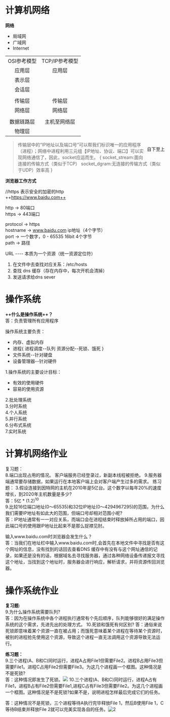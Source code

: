 

# 计算机网络
**网络**
- 局域网
- 广域网
- Internet



<html>
<!--在这里插入内容-->
<div class = "father">
    <div>
        <table style = "text-align:center;">
            <tr>
                <td>OSI参考模型</td>
                <td>TCP/IP参考模型</td>
            </tr>
            <tr>
                <td>应用层</td>
                <td>应用层</td>
            </tr>
            <tr>
                <td>表示层</td>
                <td></td>
            </tr>
            <tr>
                <td>会话层</td>
                <td></td>
            </tr>
            <tr>
                <td></td>
                <td></td>
            </tr>
            <tr>
                <td>传输层</td>
                <td>传输层</td>
            </tr>
            <tr>
                <td>网络层</td>
                <td>网络层</td>
            </tr>
            <tr>
                <td></td>
                <td></td>
            </tr>
            <tr>
                <td>数据链路层</td>
                <td>主机至网络层</td>
            </tr>
            <tr>
                <td>物理层</td>
                <td></td>
            </tr>
        </table>
    </div>
    <div style = "float : right;">
        <p >自下至上
        </p>
    </div>

</div>
</html>




> 传输层中的“IP地址以及端口号”可以帮我们标识唯一的应用程序（进程）；网络中进程利用三元组【IP地址、协议、端口】可以实现网络通信了，因此，socket应运而生。
> {
> socket_stream:面向连接的传输方式（类似于TCP）
> socket_dgram:无连接的传输方式（类似于UDP）效率高
> }

**浏览器工作方式**

//https 表示安全的加密的http<br>
++https://www.baidu.com++  

http -> 80端口  
https -> 443端口

protocol -> https  
hostname -> www.baidu.com   ip地址（4个字节）  
port -> 一个数字，0 - 65535 16bit 4个字节  
path -> 路径

URL ---- 本质为一个资源（统一资源定位符）



1. 在文件中去查找对应关系：/etc/hosts
2. 查找 dns 缓存（存在内存中，每次开机会清掉）
3. 发送请求给dns sever


# 操作系统

**++什么是操作系统++？**  
答：负责管理所有应用程序

操作系统主要负责：
- 内存、虚拟内存
- 进程{
    进程调度--队列
    资源分配--死锁、饿死
}
- 文件系统--针对硬盘
- 设备管理器--针对硬件

1.操作系统的主要设计目标：  
- 有效的使用硬件  
- 容易的使用资源  

2.批处理系统  
3.分时系统  
4.个人系统  
5.并行系统  
6.分布式系统  
7.实时系统 

# 计算机网络作业
复习题：  
8.端口出现占用的情况。
客户端服务已经登录过，新副本线程被拒绝。
9.服务器端通常要存储数据，如果运行在本地客户端上会对客户端产生过多的需求。
练习题：
3.假设连接到因特网的主机在2010年是5亿台。这个数字以每年20%的速度增长，到2020年主机数量是多少?  
答：5亿 * (1.2)<sup>10</sup>   
9.比较16位端口地址(0〜65535)和32位IP地址(0〜4294967295)的范围，为什么我们需要IP地址有如此大的范围，但端口号却相对范围小呢?  
答：IP地址通常有一一对应关系，而端口会在进程结束时释放掉所占用的端口，因此端口号的使用跟IP地址比起来不是那么捉襟见肘。

输入www.baidu.com时浏览器会发生什么？  
答：当我们在地址栏中输入www.baidu.com时,会首先在本地文件中寻找是否有这个网址的信息，没有找到的话回去查看DNS 缓存中有没有与这个网址通信的记录，如果还是没有的话，根据域名去寻找服务器，通过各种网络设备传递报文寻找这个地址，当找到这个地址时，服务器会进行响应，解析请求，并将资源传回浏览器。

# 操作系统作业
**复习题:**  
9.为什么操作系统需要队列?  
答：因为在操作系统中各个进程执行通常有个先后顺序，队列能够很好的满足操作系统的这个需求，先进先出的处理方式。
10.死锁和饿死有何区别?
答：通俗来说死锁即意味着某个资源一直在被占用；而饿死意味着某个进程在等待某个资源时，被别的进程抢先使用这个资源，导致这个进程一直无法调用这个资源导致无法运行。

**练习题：**  
9.三个进程(A、B和C)同时运行，进程A占用File1但需要File2。进程B占用File3但需要File1。进程C占用File2但需要File3。为这几个进程画一个框图。这种情况是不是死锁?    
答：这种情况即发生了死锁。![](/Users/edz/Desktop/4C7BB0DA-48AE-4CDB-BF9C-D556ADB96272.png)
10.三个进程(A、B和C)同时运行，进程A占有File1，进程B占有File2但需要File1,进程C占有File3但需要File2。为这几个进程画一个框图。这种情况是不是死锁?如果不是，说明进程怎样最后完成它们的任务。

答：这种情况不是死锁，三个进程等待A执行完毕释放File 1，然后B使用File 1，C等待B结束并释放File 2就可以完美实现各自的任务。![2](/Users/edz/Desktop/2.png)

